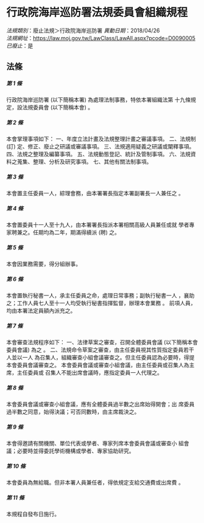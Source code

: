 # 行政院海岸巡防署法規委員會組織規程

*法規類別*：廢止法規＞行政院海岸巡防署
*異動日期*：2018/04/26  
*法規網址*：https://law.moj.gov.tw/LawClass/LawAll.aspx?pcode=D0090005
*已廢止*：是


## 法條
##### 第 1 條
行政院海岸巡防署 (以下簡稱本署) 為處理法制事務，特依本署組織法第
十九條規定，設法規委員會 (以下簡稱本會) 。

##### 第 2 條
本會掌理事項如下：
一、年度立法計畫及法規整理計畫之審議事項。
二、法規制 (訂) 定、修正、廢止之研議或審議事項。
三、法規適用疑義之研議或闡釋事項。
四、法規之整理及編纂事項。
五、法規動態登記、統計及管制事項。
六、法規資料之蒐集、整理、分析及研究事項。
七、其他有關法制事項。


##### 第 3 條
本會置主任委員一人，綜理會務，由本署署長指定本署副署長一人兼任之
。

##### 第 4 條
本會置委員十一人至十九人，由本署署長指派本署相關高級人員兼任或就
學者專家聘兼之。任期均為二年，期滿得續派 (聘) 之。


##### 第 5 條
本會因業務需要，得分組辦事。

##### 第 6 條
本會置執行秘書一人，承主任委員之命，處理日常事務；副執行秘書一人
，襄助之；工作人員七人至十一人均受執行秘書指揮監督，辦理本會業務
。
前項人員，均由本署法定員額內派充之。

##### 第 7 條
本會審查法規程序如下：
一、法律草案之審查，召開全體委員會議 (以下簡稱本會委員會議) 為之
    。
二、法規命令草案之審查，由主任委員視其性質指定委員若干人並以一人
    為召集人，組織審查小組會議審查之。但主任委員認為必要時，得提
    本會委員會議審查之。
本會委員會議或審查小組會議，由主任委員或召集人為主席，主任委員或
召集人不能出席會議時，應指定委員一人代理之。


##### 第 8 條
本會委員會議或審查小組會議，應有全體委員過半數之出席始得開會；出
席委員過半數之同意，始得決議；可否同數時，由主席裁決之。

##### 第 9 條
本會得邀請有關機關、單位代表或學者、專家列席本會委員會議或審查小
組會議；必要時並得委託學術機構或學者、專家協助研究。

##### 第 10 條
本會委員為無給職。但非本署人員兼任者，得依規定支給交通費或出席費
。

##### 第 11 條
本規程自發布日施行。


